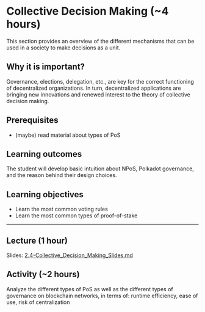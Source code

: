 # Collective Decision Making (~4 hours)

This section provides an overview of the different mechanisms that can be used in a society to make decisions as a unit.

## Why it is important?

Governance, elections, delegation, etc., are key for the correct functioning of decentralized organizations. In turn, decentralized applications are bringing new innovations and renewed interest to the theory of collective decision making.

## Prerequisites

- (maybe) read material about types of PoS

## Learning outcomes

The student will develop basic intuition about NPoS, Polkadot governance, and the reason behind their design choices.

## Learning objectives

- Learn the most common voting rules
- Learn the most common types of proof-of-stake

---

## Lecture (1 hour)

Slides: [2.4-Collective_Decision_Making_Slides.md](./2.4-Collective_Decision_Making_Slides.md)

## Activity (~2 hours)

Analyze the different types of PoS as well as the different types of governance on blockchain networks, in terms of: runtime efficiency, ease of use, risk of centralization
